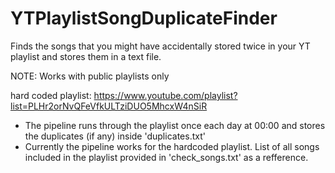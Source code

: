 # YTPlaylistSongDuplicateFinder
Finds the songs that you might have accidentally stored twice in your YT playlist and stores them in a text file.

NOTE: Works with public playlists only

hard coded playlist: https://www.youtube.com/playlist?list=PLHr2orNvQFeVfkULTziDUO5MhcxW4nSiR

- The pipeline runs through the playlist once each day at 00:00 and stores the duplicates (if any) inside 'duplicates.txt'
- Currently the pipeline works for the hardcoded playlist. List of all songs included in the playlist provided in 'check_songs.txt' as a refference.
